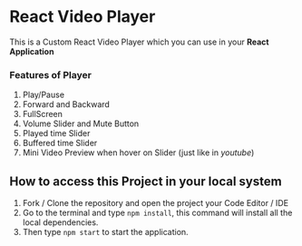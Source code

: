 # React Video Player

This is a Custom React Video Player which you can use in your **React Application**

### Features of Player
1. Play/Pause
2. Forward and Backward
3. FullScreen
4. Volume Slider and Mute Button
5. Played time Slider
6. Buffered time Slider
7. Mini Video Preview when hover on Slider (just like in *youtube*)

## How to access this Project in your local system
1. Fork / Clone the repository and open the project your Code Editor / IDE
2. Go to the terminal and type `npm install`, this command will install all the local dependencies. 
3. Then type `npm start` to start the application.